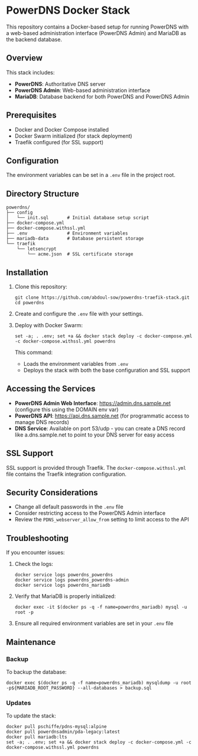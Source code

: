 # PowerDNS Docker Stack

This repository contains a Docker-based setup for running PowerDNS with a web-based administration interface (PowerDNS Admin) and MariaDB as the backend database.

## Overview

This stack includes:

- **PowerDNS**: Authoritative DNS server
- **PowerDNS Admin**: Web-based administration interface
- **MariaDB**: Database backend for both PowerDNS and PowerDNS Admin

## Prerequisites

- Docker and Docker Compose installed
- Docker Swarm initialized (for stack deployment)
- Traefik configured (for SSL support)

## Configuration

The environment variables can be set in a `.env` file in the project root.

## Directory Structure

```
powerdns/
├── config
│   └── init.sql       # Initial database setup script
├── docker-compose.yml
├── docker-compose.withssl.yml
├── .env               # Environment variables
├── mariadb-data       # Database persistent storage
└── traefik
    └── letsencrypt
        └── acme.json  # SSL certificate storage
```

## Installation

1. Clone this repository:
   ```
   git clone https://github.com/abdoul-sow/powerdns-traefik-stack.git
   cd powerdns
   ```

2. Create and configure the `.env` file with your settings.

3. Deploy with Docker Swarm:
   ```
   set -a; . .env; set +a && docker stack deploy -c docker-compose.yml -c docker-compose.withssl.yml powerdns
   ```

   This command:
   - Loads the environment variables from `.env`
   - Deploys the stack with both the base configuration and SSL support

## Accessing the Services

- **PowerDNS Admin Web Interface**: https://admin.dns.sample.net (configure this using the DOMAIN env var)
- **PowerDNS API**: https://api.dns.sample.net (for programmatic access to manage DNS records)
- **DNS Service**: Available on port 53/udp - you can create a DNS record like a.dns.sample.net to point to your DNS server for easy access

## SSL Support

SSL support is provided through Traefik. The `docker-compose.withssl.yml` file contains the Traefik integration configuration.

## Security Considerations

- Change all default passwords in the `.env` file
- Consider restricting access to the PowerDNS Admin interface
- Review the `PDNS_webserver_allow_from` setting to limit access to the API

## Troubleshooting

If you encounter issues:

1. Check the logs:
   ```
   docker service logs powerdns_powerdns
   docker service logs powerdns_powerdns-admin
   docker service logs powerdns_mariadb
   ```

2. Verify that MariaDB is properly initialized:
   ```
   docker exec -it $(docker ps -q -f name=powerdns_mariadb) mysql -u root -p
   ```

3. Ensure all required environment variables are set in your `.env` file

## Maintenance

### Backup

To backup the database:
```
docker exec $(docker ps -q -f name=powerdns_mariadb) mysqldump -u root -p${MARIADB_ROOT_PASSWORD} --all-databases > backup.sql
```

### Updates

To update the stack:
```
docker pull pschiffe/pdns-mysql:alpine
docker pull powerdnsadmin/pda-legacy:latest
docker pull mariadb:lts
set -a; . .env; set +a && docker stack deploy -c docker-compose.yml -c docker-compose.withssl.yml powerdns
```